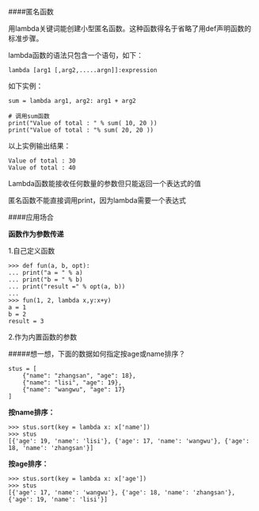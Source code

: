 ####匿名函数

用lambda关键词能创建小型匿名函数。这种函数得名于省略了用def声明函数的标准步骤。

lambda函数的语法只包含一个语句，如下：

```lambda [arg1 [,arg2,.....argn]]:expression```

如下实例：
```
sum = lambda arg1, arg2: arg1 + arg2 

# 调用sum函数 
print("Value of total : " % sum( 10, 20 )) 
print("Value of total : "% sum( 20, 20 ))
```
以上实例输出结果：

```
Value of total : 30 
Value of total : 40
```

Lambda函数能接收任何数量的参数但只能返回一个表达式的值

匿名函数不能直接调用print，因为lambda需要一个表达式

####应用场合

**函数作为参数传递**

1.自己定义函数
```
>>> def fun(a, b, opt): 
... print("a = " % a) 
... print("b = " % b) 
... print("result =" % opt(a, b)) 
... 
>>> fun(1, 2, lambda x,y:x+y) 
a = 1 
b = 2 
result = 3
```
2.作为内置函数的参数

#####想一想，下面的数据如何指定按age或name排序？
```
stus = [ 
    {"name": "zhangsan", "age": 18}, 
    {"name": "lisi", "age": 19},
    {"name": "wangwu", "age": 17} 
]
```
**按name排序：**
```
>>> stus.sort(key = lambda x: x['name']) 
>>> stus 
[{'age': 19, 'name': 'lisi'}, {'age': 17, 'name': 'wangwu'}, {'age': 18, 'name': 'zhangsan'}]
```
**按age排序：**
```
>>> stus.sort(key = lambda x: x['age']) 
>>> stus 
[{'age': 17, 'name': 'wangwu'}, {'age': 18, 'name': 'zhangsan'}, {'age': 19, 'name': 'lisi'}]
```